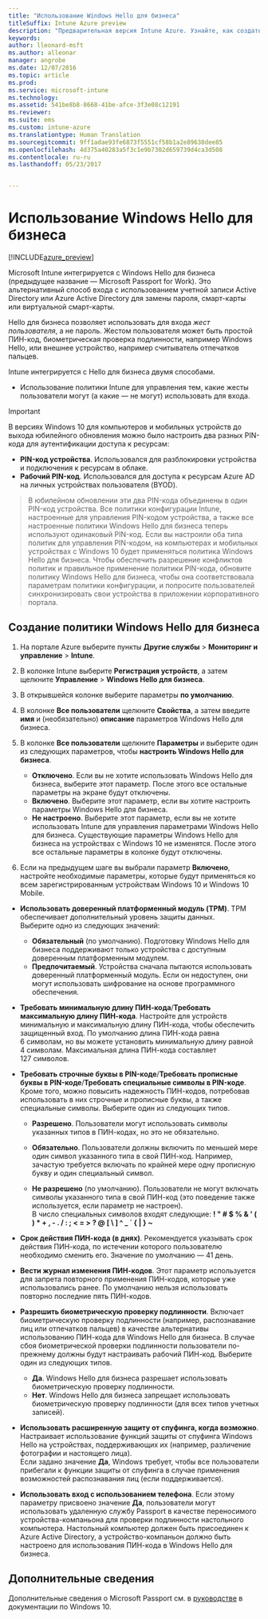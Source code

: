 ```yaml
---
title: "Использование Windows Hello для бизнеса"
titleSuffix: Intune Azure preview
description: "Предварительная версия Intune Azure. Узнайте, как создать политику для контроля использования Windows Hello для бизнеса на управляемых устройствах."
keywords: 
author: lleonard-msft
ms.author: alleonar
manager: angrobe
ms.date: 12/07/2016
ms.topic: article
ms.prod: 
ms.service: microsoft-intune
ms.technology: 
ms.assetid: 541be8b8-8668-41be-afce-3f3e08c12191
ms.reviewer: 
ms.suite: ems
ms.custom: intune-azure
ms.translationtype: Human Translation
ms.sourcegitcommit: 9ff1adae93fe6873f5551cf58b1a2e89638dee85
ms.openlocfilehash: 4d375a40283a5f3c1e9b7302d659739d4ca3d508
ms.contentlocale: ru-ru
ms.lasthandoff: 05/23/2017


---
```


# <a name="use-windows-hello-for-business"></a>Использование Windows Hello для бизнеса


[!INCLUDE[azure_preview](./includes/azure_preview.md)]

Microsoft Intune интегрируется с Windows Hello для бизнеса (предыдущее название — Microsoft Passport for Work). Это альтернативный способ входа с использованием учетной записи Active Directory или Azure Active Directory для замены пароля, смарт-карты или виртуальной смарт-карты.

Hello для бизнеса позволяет использовать для входа *жест пользователя*, а не пароль. Жестом пользователя может быть простой ПИН-код, биометрическая проверка подлинности, например Windows Hello, или внешнее устройство, например считыватель отпечатков пальцев.

Intune интегрируется с Hello для бизнеса двумя способами.

-   Использование политики Intune для управления тем, какие жесты пользователи могут (а какие — не могут) использовать для входа.

<!--- -   You can store authentication certificates in the Windows Hello for Business key storage provider (KSP). For more information, see [Secure resource access with certificate profiles in Microsoft Intune](secure-resource-access-with-certificate-profiles.md). --->

> [!IMPORTANT]
> В версиях Windows 10 для компьютеров и мобильных устройств до выхода юбилейного обновления можно было настроить два разных PIN-кода для аутентификации доступа к ресурсам:
- **PIN-код устройства**. Использовался для разблокировки устройства и подключения к ресурсам в облаке.
- **Рабочий PIN-код**. Использовался для доступа к ресурсам Azure AD на личных устройствах пользователя (BYOD).

>В юбилейном обновлении эти два PIN-кода объединены в один PIN-код устройства.
Все политики конфигурации Intune, настроенные для управления PIN-кодом устройства, а также все настроенные политики Windows Hello для бизнеса теперь используют одинаковый PIN-код.
Если вы настроили оба типа политик для управления PIN-кодом, на компьютерах и мобильных устройствах с Windows 10 будет применяться политика Windows Hello для бизнеса.
Чтобы обеспечить разрешение конфликтов политик и правильное применение политики PIN-кода, обновите политику Windows Hello для бизнеса, чтобы она соответствовала параметрам политики конфигурации, и попросите пользователей синхронизировать свои устройства в приложении корпоративного портала.



## <a name="create-a-windows-hello-for-business-policy"></a>Создание политики Windows Hello для бизнеса

1.  На портале Azure выберите пункты **Другие службы** > **Мониторинг и управление** > **Intune**.

2.  В колонке Intune выберите **Регистрация устройств**, а затем щелкните **Управление** > **Windows Hello для бизнеса**.

3.  В открывшейся колонке выберите параметры **по умолчанию**.

4.  В колонке **Все пользователи** щелкните **Свойства**, а затем введите **имя** и (необязательно) **описание** параметров Windows Hello для бизнеса.

5. В колонке **Все пользователи** щелкните **Параметры** и выберите один из следующих параметров, чтобы **настроить Windows Hello для бизнеса**.

    - **Отключено**. Если вы не хотите использовать Windows Hello для бизнеса, выберите этот параметр. После этого все остальные параметры на экране будут отключены.
    - **Включено**. Выберите этот параметр, если вы хотите настроить параметры Windows Hello для бизнеса.
    - **Не настроено**. Выберите этот параметр, если вы не хотите использовать Intune для управления параметрами Windows Hello для бизнеса. Существующие параметры Windows Hello для бизнеса на устройствах с Windows 10 не изменятся. После этого все остальные параметры в колонке будут отключены.

6.  Если на предыдущем шаге вы выбрали параметр **Включено**, настройте необходимые параметры, которые будут применяться ко всем зарегистрированным устройствам Windows 10 и Windows 10 Mobile.

 - **Использовать доверенный платформенный модуль (TPM)**. TPM обеспечивает дополнительный уровень защиты данных.<br>Выберите одно из следующих значений:

     - **Обязательный** (по умолчанию). Подготовку Windows Hello для бизнеса поддерживают только устройства с доступным доверенным платформенным модулем.
     - **Предпочитаемый**. Устройства сначала пытаются использовать доверенный платформенный модуль. Если он недоступен, они могут использовать шифрование на основе программного обеспечения.

 - **Требовать минимальную длину ПИН-кода**/**Требовать максимальную длину ПИН-кода**. Настройте для устройств минимальную и максимальную длину ПИН-кода, чтобы обеспечить защищенный вход. По умолчанию длина ПИН-кода равна 6 символам, но вы можете установить минимальную длину равной 4 символам. Максимальная длина ПИН-кода составляет 127 символов.

 - **Требовать строчные буквы в PIN-коде**/**Требовать прописные буквы в PIN-коде**/**Требовать специальные символы в PIN-коде**. Кроме того, можно повысить надежность ПИН-кодов, потребовав использовать в них строчные и прописные буквы, а также специальные символы. Выберите один из следующих типов.

     - **Разрешено**. Пользователи могут использовать символы указанных типов в ПИН-кодах, но это не обязательно.
    
     - **Обязательно**. Пользователи должны включить по меньшей мере один символ указанного типа в свой ПИН-код. Например, зачастую требуется включать по крайней мере одну прописную букву и один специальный символ.

     - **Не разрешено** (по умолчанию). Пользователи не могут включать символы указанного типа в свой ПИН-код (это поведение также используется, если параметр не настроен).<br>В число специальных символов входят следующие: **! " # $ % &amp; ' ( ) &#42; + , - . / : ; &lt; = &gt; ? @ [ \ ] ^ _ &#96; { &#124; } ~**

 - **Срок действия ПИН-кода (в днях)**. Рекомендуется указывать срок действия ПИН-кода, по истечении которого пользователю необходимо сменить его. Значение по умолчанию — 41 день.

 - **Вести журнал изменения ПИН-кодов**. Этот параметр используется для запрета повторного применения ПИН-кодов, которые уже использовались ранее. По умолчанию нельзя использовать повторно последние пять ПИН-кодов.

 - **Разрешить биометрическую проверку подлинности**. Включает биометрическую проверку подлинности (например, распознавание лиц или отпечатков пальцев) в качестве альтернативы использованию ПИН-кода для Windows Hello для бизнеса. В случае сбоя биометрической проверки подлинности пользователи по-прежнему должны будут настраивать рабочий ПИН-код. Выберите один из следующих типов.

     - **Да**. Windows Hello для бизнеса разрешает использовать биометрическую проверку подлинности.
     - **Нет**. Windows Hello для бизнеса запрещает использовать биометрическую проверку подлинности (для всех типов учетных записей).

 - **Использовать расширенную защиту от спуфинга, когда возможно**. Настраивает использование функций защиты от спуфинга Windows Hello на устройствах, поддерживающих их (например, различение фотографии и настоящего лица).<br>Если задано значение **Да**, Windows требует, чтобы все пользователи прибегали к функции защиты от спуфинга в случае применения возможностей распознавания лиц (если поддерживается).

 - **Использовать вход с использованием телефона**. Если этому параметру присвоено значение **Да**, пользователи могут использовать удаленную службу Passport в качестве переносимого устройства-компаньона для проверки подлинности настольного компьютера. Настольный компьютер должен быть присоединен к Azure Active Directory, а устройство-компаньон должно быть настроено для использования ПИН-кода в Windows Hello для бизнеса.


## <a name="further-information"></a>Дополнительные сведения
Дополнительные сведения о Microsoft Passport см. в [руководстве](https://technet.microsoft.com/library/mt589441.aspx) в документации по Windows 10.

